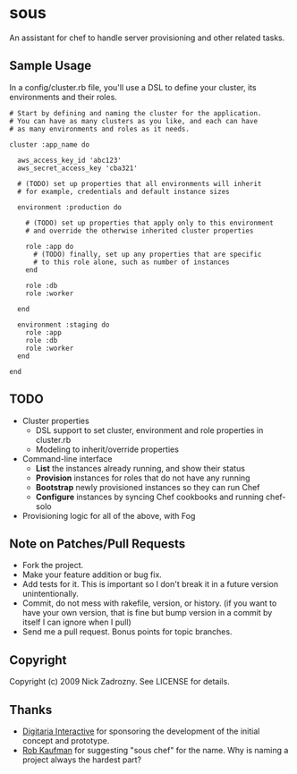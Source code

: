# sous

An assistant for chef to handle server provisioning and other related tasks.

## Sample Usage

In a config/cluster.rb file, you'll use a DSL to define your cluster, its environments and their roles.

    # Start by defining and naming the cluster for the application.
    # You can have as many clusters as you like, and each can have
    # as many environments and roles as it needs.
    
    cluster :app_name do
    
      aws_access_key_id 'abc123'
      aws_secret_access_key 'cba321'
    
      # (TODO) set up properties that all environments will inherit
      # for example, credentials and default instance sizes
      
      environment :production do
      
        # (TODO) set up properties that apply only to this environment
        # and override the otherwise inherited cluster properties
      
        role :app do
          # (TODO) finally, set up any properties that are specific
          # to this role alone, such as number of instances
        end
        
        role :db
        role :worker
        
      end
      
      environment :staging do
        role :app
        role :db
        role :worker
      end
      
    end

## TODO

* Cluster properties
  * DSL support to set cluster, environment and role properties in cluster.rb
  * Modeling to inherit/override properties
* Command-line interface
  * **List** the instances already running, and show their status
  * **Provision** instances for roles that do not have any running
  * **Bootstrap** newly provisioned instances so they can run Chef
  * **Configure** instances by syncing Chef cookbooks and running chef-solo
* Provisioning logic for all of the above, with Fog

## Note on Patches/Pull Requests
 
* Fork the project.
* Make your feature addition or bug fix.
* Add tests for it. This is important so I don't break it in a
  future version unintentionally.
* Commit, do not mess with rakefile, version, or history.
  (if you want to have your own version, that is fine but bump version in a commit by itself I can ignore when I pull)
* Send me a pull request. Bonus points for topic branches.

## Copyright

Copyright (c) 2009 Nick Zadrozny. See LICENSE for details.

## Thanks

* [Digitaria Interactive](http://www.digitaria.com/) for sponsoring the development of the initial concept and prototype.
* [Rob Kaufman](http://notch8.com/) for suggesting "sous chef" for the name. Why is naming a project always the hardest part?
